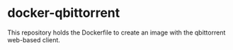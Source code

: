 # docker-qbittorrent
This repository holds the Dockerfile to create an image with the qbittorrent web-based client.
